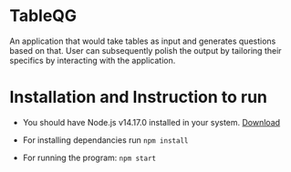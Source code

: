 # TableQG

An application that would take tables as input and generates questions based on that. User can subsequently polish the output by tailoring their specifics by interacting with the application.

# Installation and Instruction to run

- You should have Node.js v14.17.0 installed in your system. [Download](https://nodejs.org/en/download/)

- For installing dependancies run `npm install`

- For running the program: `npm start`
